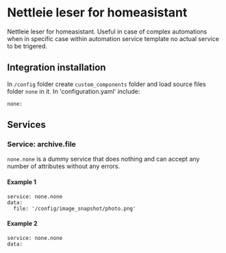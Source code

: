 # Nettleie leser for homeasistant
 Nettleie leser for homeasistant. Useful in case of complex automations when in specific case within automation service template no actual service to be trigered.


## Integration installation
In `/config` folder create `custom_components` folder and load source files folder `none` in it. In 'configuration.yaml' include:
```
none:
```

## Services
### Service: archive.file
`none.none` is a dummy service that does nothing and can accept any number of attributes without any errors.

#### Example 1
```
service: none.none
data:
  file: '/config/image_snapshot/photo.png'
```

#### Example 2
```
service: none.none
data:
```
